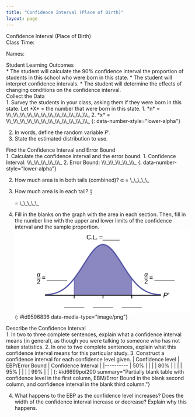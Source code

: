 ```yaml
---
title: "Confidence Interval (Place of Birth)"
layout: page
---
```



<div data-type="note" class="statistics lab" data-label="" markdown="1">
<div data-type="title">
Confidence Interval (Place of Birth)
</div>
Class Time:

Names:

<div data-type="list" id="id6317875" markdown="1">
<div data-type="title">
Student Learning Outcomes
</div>
* The student will calculate the 90% confidence interval the proportion of students in this school who were born in this state.
* The student will interpret confidence intervals.
* The student will determine the effects of changing conditions on the confidence interval.

</div>
<div data-type="list" id="list-8758234" markdown="1">
<div data-type="title">
Collect the Data
</div>
1.  Survey the students in your class, asking them if they were born in this state. Let *X* = the number that were born in this state.
    1.  *n* = \\\_\\\_\\\_\\\_\\\_\\\_\\\_\\\_\\\_\\\_\\\_\\\_
    2.  *x* = \\\_\\\_\\\_\\\_\\\_\\\_\\\_\\\_\\\_\\\_\\\_\\\_
    {: data-number-style="lower-alpha"}

2.  In words, define the random variable *P′*.
3.  State the estimated distribution to use.

</div>
<div data-type="list" id="list-9758575342" markdown="1">
<div data-type="title">
Find the Confidence Interval and Error Bound
</div>
1.  Calculate the confidence interval and the error bound.
    1.  Confidence Interval: \\\_\\\_\\\_\\\_\\\_
    2.  Error Bound: \\\_\\\_\\\_\\\_\\\_
    {: data-number-style="lower-alpha"}

2.  How much area is in both tails (combined)? α = \\\_\\\_\\\_\\\_\\\_
3.  How much area is in each tail?
    <math xmlns="http://www.w3.org/1998/Math/MathML"> <mrow> <mfrac> <mi>α</mi> <mn>2</mn> </mfrac> </mrow> </math>
    
    = \\\_\\\_\\\_\\\_\\\_
4.  Fill in the blanks on the graph with the area in each section. Then, fill in the number line with the upper and lower limits of the confidence interval and the sample proportion. ![Normal distribution curve with two vertical upward lines from the x-axis to the curve. The confidence interval is between these two lines. The residual areas are on either side.](../resources/fig-ch08_08_01.png){: #id9596836 data-media-type="image/png"}



</div>
<div data-type="list" id="list-97584" markdown="1">
<div data-type="title">
Describe the Confidence Interval
</div>
1.  In two to three complete sentences, explain what a confidence interval means (in general), as though you were talking to someone who has not taken statistics.
2.  In one to two complete sentences, explain what this confidence interval means for this particular study.
3.  Construct a confidence interval for each confidence level given.
    | Confidence level | EBP/Error Bound | Confidence Interval |
    |----------
    | 50% |  |  |
    | 80% |  |  |
    | 95% |  |  |
    | 99% |  |  |
    {: #id6699poi200 summary="Partially blank table with confidence level in the first column, EBM/Error Bound in the blank second column, and confidence interval in the blank third column."}

4.  What happens to the EBP as the confidence level increases? Does the width of the confidence interval increase or decrease? Explain why this happens.

</div>
</div>

